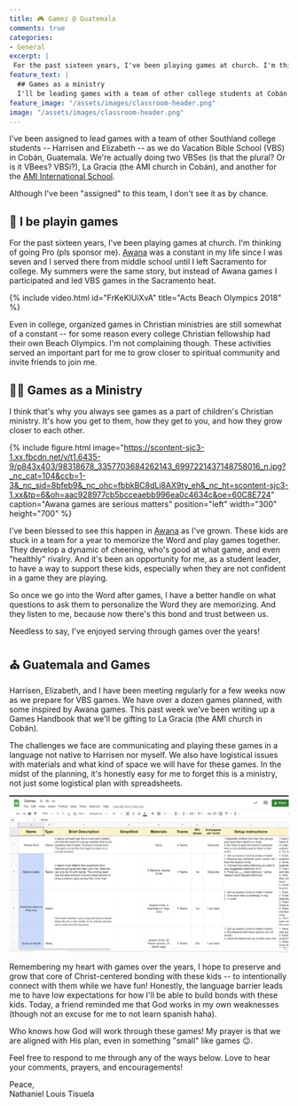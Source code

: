 ```yaml
---
title: 🎮 Gamez @ Guatemala
comments: true
categories:
- General
excerpt: |
 For the past sixteen years, I've been playing games at church. I'm thinking of going Pro (pls...
feature_text: |
  ## Games as a ministry
  I'll be leading games with a team of other college students at Cobán. 
feature_image: "/assets/images/classroom-header.png"
image: "/assets/images/classroom-header.png"
---
```


I've been assigned to lead games with a team of other Southland college students -- Harrisen and Elizabeth -- as we do Vacation Bible School (VBS) in Cobán, Guatemala. We're actually doing two VBSes (is that the plural? Or is it VBees? VBSi?), La Gracia (the AMI church in Cobán), and another for the [AMI International School](https://www.amiiscoban.com/). 

Although I've been "assigned" to this team, I don't see it as by chance.

## 🤪 I be playin games

For the past sixteen years, I've been playing games at church. I'm thinking of going Pro (pls sponsor me). [Awana](http://www.natomasawana.org/) was a constant in my life since I was seven and I served there from middle school until I left Sacramento for college. My summers were the same story, but instead of Awana games I participated and led VBS games in the Sacramento heat. 


{% include video.html id="FrKeKIUiXvA" title="Acts Beach Olympics 2018" %}

Even in college, organized games in Christian ministries are still somewhat of a constant -- for some reason every college Christian fellowship had their own Beach Olympics. I'm not complaining though. These activities served an important part for me to grow closer to spiritual community and invite friends to join me. 

## 🙏🏾 Games as a Ministry

I think that's why you always see games as a part of children's Christian ministry. It's how you get to them, how they get to you, and how they grow closer to each other. 

{% include figure.html image="https://scontent-sjc3-1.xx.fbcdn.net/v/t1.6435-9/p843x403/98318678_3357703684262143_6997221437148758016_n.jpg?_nc_cat=104&ccb=1-3&_nc_sid=8bfeb9&_nc_ohc=fbbkBC8dLj8AX9ty_eh&_nc_ht=scontent-sjc3-1.xx&tp=6&oh=aac928977cb5bcceaebb996ea0c4634c&oe=60C8E724" caption="Awana games are serious matters" position="left" width="300" height="700" %}

I've been blessed to see this happen in [Awana](http://www.natomasawana.org/) as I've grown. These kids are stuck in a team for a year to memorize the Word and play games together. They develop a dynamic of cheering, who's good at what game, and even "healthly" rivalry. And it's been an opportunity for me, as a student leader, to have a way to support these kids, especially when they are not confident in a game they are playing. 

So once we go into the Word after games, I have a better handle on what questions to ask them to personalize the Word they are memorizing. And they listen to me, because now there's this bond and trust between us.

Needless to say, I've enjoyed serving through games over the years!

## ⛪ Guatemala and Games

Harrisen, Elizabeth, and I have been meeting regularly for a few weeks now as we prepare for VBS games. We have over a dozen games planned, with some inspired by Awana games. This past week we've been writing up a Games Handbook that we'll be gifting to La Gracia (the AMI church in Cobán). 

The challenges we face are communicating and playing these games in a language not native to Harrisen nor myself. We also have logistical issues with materials and what kind of space we will have for these games. In the midst of the planning, it's honestly easy for me to forget this is a ministry, not just some logistical plan with spreadsheets.

![games spreadsheet](/assets/images/games-spreadsheet.png)

Remembering my heart with games over the years, I hope to preserve and grow that core of Christ-centered bonding with these kids -- to intentionally connect with them while we have fun! Honestly, the language barrier leads me to have low expectations for how I'll be able to build bonds with these kids. Today, a friend reminded me that God works in my own weaknesses (though not an excuse for me to not learn spanish haha). 

Who knows how God will work through these games! My prayer is that we are aligned with His plan, even in something "small" like games 😉. 

Feel free to respond to me through any of the ways below. Love to hear your comments, prayers, and encouragements!

Peace,  
Nathaniel Louis Tisuela


